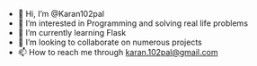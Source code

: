 - 👋 Hi, I’m @Karan102pal
- 👀 I’m interested in Programming and solving real life problems
- 🌱 I’m currently learning Flask
- 💞️ I’m looking to collaborate on numerous projects
- 📫 How to reach me through karan.102pal@gmail.com

<!---
Karan102pal/Karan102pal is a ✨ special ✨ repository because its `README.md` (this file) appears on your GitHub profile.
You can click the Preview link to take a look at your changes.
--->
